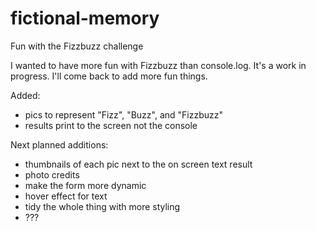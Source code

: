 # fictional-memory
Fun with the Fizzbuzz challenge

I wanted to have more fun with Fizzbuzz than console.log. 
It's a work in progress. I'll come back to add more fun things. 

Added:
  - pics to represent "Fizz", "Buzz", and "Fizzbuzz"
  - results print to the screen not the console
    
Next planned additions: 
  - thumbnails of each pic next to the on screen text result
  - photo credits
  - make the form more dynamic
  - hover effect for text
  - tidy the whole thing with more styling
  - ???
